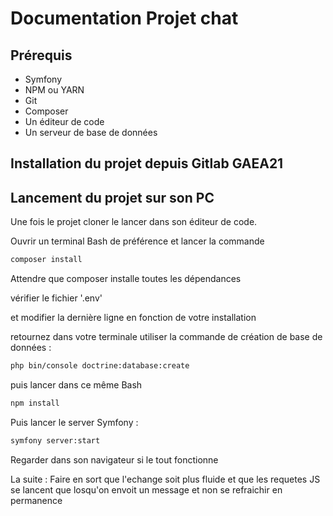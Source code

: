 # Documentation Projet chat

## Prérequis

- Symfony
- NPM ou YARN
- Git
- Composer
- Un éditeur de code
- Un serveur de base de données

## Installation du projet depuis Gitlab GAEA21

## Lancement du projet sur son PC

Une fois le projet cloner le lancer dans son éditeur de code.

Ouvrir un terminal Bash de préférence et lancer la commande

```bash
composer install 
```

Attendre que composer installe toutes les dépendances

vérifier le fichier '.env'

et modifier la dernière ligne en fonction de votre installation

retournez dans votre terminale utiliser la commande de création de base de données :

```bash
php bin/console doctrine:database:create
```

puis lancer dans ce même Bash

```bash
npm install 
```

Puis lancer le server Symfony :

```bash 
symfony server:start
```

Regarder dans son navigateur si le tout fonctionne

La suite : Faire en sort que l'echange soit plus fluide et que les requetes JS se lancent que losqu'on envoit un message
et non se refraichir en permanence 